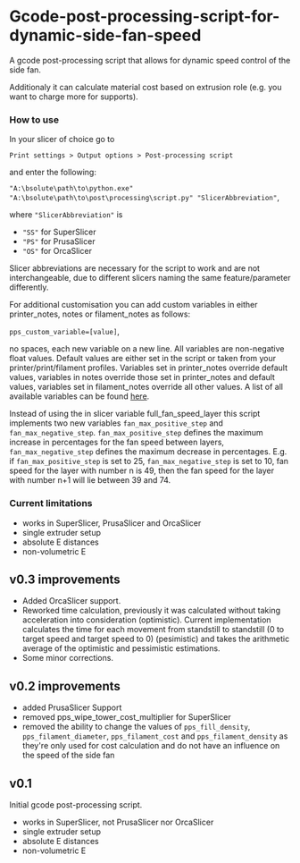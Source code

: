 # Gcode-post-processing-script-for-dynamic-side-fan-speed
A gcode post-processing script that allows for dynamic speed control of the side fan.

Additionaly it can calculate material cost based on extrusion role (e.g. you want to charge more for supports).

### How to use
In your slicer of choice go to

`Print settings > Output options > Post-processing script`

and enter the following:

`"A:\bsolute\path\to\python.exe" "A:\bsolute\path\to\post\processing\script.py" "SlicerAbbreviation"`,

where `"SlicerAbbreviation"` is
- `"SS"` for SuperSlicer
- `"PS"` for PrusaSlicer
- `"OS"` for OrcaSlicer

Slicer abbreviations are necessary for the script to work and are not interchangeable, due to different slicers naming the same feature/parameter differently.

For additional customisation you can add custom variables in either printer_notes, notes or filament_notes as follows:

`pps_custom_variable=[value]`,

no spaces, each new variable on a new line. All variables are non-negative float values. Default values are either set in the script or taken from your printer/print/filament profiles. Variables set in printer_notes override default values, variables in notes override those set in printer_notes and default values, variables set in filament_notes override all other values. A list of all available variables can be found [here](https://github.com/Nbeknel/Slic3r-Post-processing-scripts/wiki).

Instead of using the in slicer variable full_fan_speed_layer this script implements two new variables `fan_max_positive_step` and `fan_max_negative_step`. `fan_max_positive_step` defines the maximum increase in percentages for the fan speed between layers, `fan_max_negative_step` defines the maximum decrease in percentages. E.g. if `fan_max_positive_step` is set to 25, `fan_max_negative_step` is set to 10, fan speed for the layer with number n is 49, then the fan speed for the layer with number n+1 will lie between 39 and 74.

### Current limitations
- works in SuperSlicer, PrusaSlicer and OrcaSlicer
- single extruder setup
- absolute E distances
- non-volumetric E

## v0.3 improvements
- Added OrcaSlicer support.
- Reworked time calculation, previously it was calculated without taking acceleration into consideration (optimistic). Current implementation calculates the time for each movement from standstill to standstill (0 to target speed and target speed to 0) (pesimistic) and takes the arithmetic average of the optimistic and pessimistic estimations.
- Some minor corrections.

## v0.2 improvements
- added PrusaSlicer Support
- removed pps_wipe_tower_cost_multiplier for SuperSlicer
- removed the ability to change the values of `pps_fill_density`, `pps_filament_diameter`, `pps_filament_cost` and `pps_filament_density` as they're only used for cost calculation and do not have an influence on the speed of the side fan

## v0.1
Initial gcode post-processing script.
- works in SuperSlicer, not PrusaSlicer nor OrcaSlicer
- single extruder setup
- absolute E distances
- non-volumetric E
